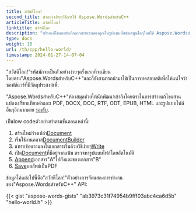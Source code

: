 ```yaml
---
title: สวัสดีโลก!
second_title: ตัวอย่างง่ายๆวิธีการใช้ Aspose.WordsสำหรับC++
articleTitle: สวัสดีโลก!
linktitle: สวัสดีโลก
description: "สร้างแก้ไขและบันทึกเอกสารแรกของคุณในรูปแบบที่สนับสนุนใดๆโดยใช้ Aspose.WordsสำหรับC++ เพื่อสัมผัสกับความเรียบง่ายและพลังงานในC++."
type: docs
weight: 15
url: /th/cpp/hello-world/
timestamp: 2024-01-27-14-07-04
---
```


"สวัสดีโลก!"รหัสมักจะเป็นตัวอย่างง่ายๆครั้งแรกที่จะเขียนโดยตรง"Aspose.WordsสำหรับC++"และก็ยังสามารถนำมาใช้เป็นการทดสอบสติเพื่อให้แน่ใจว่าซอฟต์แวร์ที่มีวัตถุประสงค์เพื่.

"Aspose.WordsสำหรับC++"ห้องสมุดช่วยให้นักพัฒนาเข้าถึงโดยตรงในการสร้างแก้ไขผสานแปลงเปรียบเทียบคำและเ PDF, DOCX, DOC, RTF, ODT, EPUB, HTML และรูปแบบไฟล์อื่นๆอีกมากมาย [รองรับ](/words/cpp/supported-document-formats/).

เป็นlow codeตัวอย่างทำตามขั้นตอนเหล่านี้:

1. สร้างใหม่ว่างเปล่า[Document](https://reference.aspose.com/words/cpp/aspose.words/document/)
1. เริ่มใช้งานคลาส[DocumentBuilder](https://reference.aspose.com/words/cpp/aspose.words/documentbuilder/)
1. แทรกข้อความลงในเอกสารเริ่มด้วยวิธีง่ายๆ[Write](https://reference.aspose.com/words/cpp/aspose.words/documentbuilder/write/)
1. เปิด[Document](https://reference.aspose.com/words/cpp/aspose.words/document/document/)ที่มีอยู่จากแฟ้ม ตรวจหารูปแบบไฟล์โดยอัตโนมัติ
1. [Append](https://reference.aspose.com/words/cpp/aspose.words/document/appenddocument/)เอกสาร"A"ไปยังและของเอกสาร"B"
1. [Save](https://reference.aspose.com/words/cpp/aspose.words/document/save/)ผลลัพธ์เป็นPDF

ข้อมูลโค้ดต่อไปนี้คือ"สวัสดีโลก!"ตัวอย่างการจัดแสดงการทำงานของ"Aspose.WordsสำหรับC++" API:

{{< gist "aspose-words-gists" "ab3973c31f74954b9fff03abc4ca6d5b" "hello-world.h" >}}
